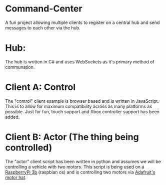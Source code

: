 # Command-Center
A fun project allowing multiple clients to register on a central hub and send messages to each other via the hub.

# Hub:
The hub is written in C# and uses WebSockets as it's primary method of communation.

# Client A: Control
The "control" client example is browser based and is written in JavaScript. This is to allow for maximum compatibility across as many platforms as possible. Just for fun, touch support and Xbox controller support has been added.

# Client B: Actor (The thing being controlled)
The "actor" client script has been written in python and assumes we will be controlling a vehicle with two motors. This script is being used on a [RaspberryPi 3b](https://www.raspberrypi.org/products/raspberry-pi-3-model-b/) (raspbian os) and is controlling two motors via [Adafruit's motor hat](https://www.adafruit.com/product/2348).
